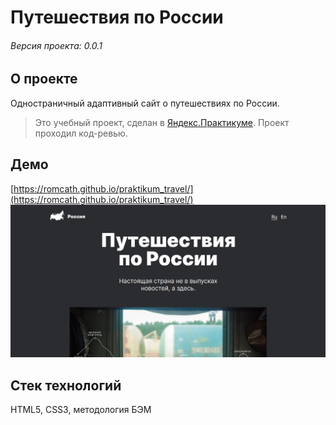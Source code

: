 # Путешествия по России

###### Версия проекта: 0.0.1

## О проекте
Одностраничный адаптивный сайт о путешествиях по России.
> Это учебный проект, сделан в [Яндекс.Практикуме](https://praktikum.yandex.ru). Проект проходил код-ревью.
## Демо
[https://romcath.github.io/praktikum_travel/](https://romcath.github.io/praktikum_travel/)
![alt-текст](https://raw.githubusercontent.com/romcath/praktikum_travel/master/images/main.jpg "Демо")
## Стек технологий
HTML5, CSS3, методология БЭМ
